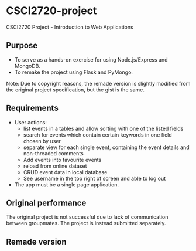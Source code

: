 # CSCI2720-project
CSCI2720 Project - Introduction to Web Applications

## Purpose
- To serve as a hands-on exercise for using Node.js/Express and MongoDB.
- To remake the project using Flask and PyMongo.

Note: Due to copyright reasons, the remade version is slightly modified from the original project specification, but the gist is the same.

## Requirements
- User actions:
  - list events in a tables and allow sorting with one of the listed fields
  - search for events which contain certain keywords in one field chosen by user
  - separate view for each single event, containing the event details and non-threaded comments
  - Add events into favourite events
  - reload from online dataset
  - CRUD event data in local database
  - See username in the top right of screen and able to log out
- The app must be a single page application.

## Original performance
The original project is not successful due to lack of communication between groupmates. The project is instead submitted separately.

## Remade version

